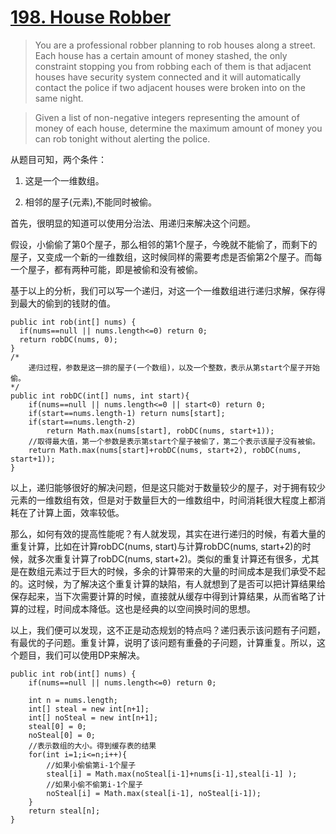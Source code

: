 # [198. House Robber](https://leetcode.com/problems/house-robber/)

> You are a professional robber planning to rob houses along a street. Each house has a certain amount of money stashed, the only constraint stopping you from robbing each of them is that adjacent houses have security system connected and it will automatically contact the police if two adjacent houses were broken into on the same night.

> Given a list of non-negative integers representing the amount of money of each house, determine the maximum amount of money you can rob tonight without alerting the police.

从题目可知，两个条件：

1. 这是一个一维数组。

2. 相邻的屋子(元素),不能同时被偷。

首先，很明显的知道可以使用分治法、用递归来解决这个问题。

假设，小偷偷了第0个屋子，那么相邻的第1个屋子，今晚就不能偷了，而剩下的屋子，又变成一个新的一维数组，这时候同样的需要考虑是否偷第2个屋子。而每一个屋子，都有两种可能，即是被偷和没有被偷。

基于以上的分析，我们可以写一个递归，对这一个一维数组进行递归求解，保存得到最大的偷到的钱财的值。

	public int rob(int[] nums) {
      if(nums==null || nums.length<=0) return 0;
      return robDC(nums, 0);
    }
    /*
    	递归过程，参数是这一排的屋子(一个数组)，以及一个整数，表示从第start个屋子开始偷。
    */
    public int robDC(int[] nums, int start){
        if(nums==null || nums.length<=0 || start<0) return 0;
        if(start==nums.length-1) return nums[start];
        if(start==nums.length-2) 
        	return Math.max(nums[start], robDC(nums, start+1));
        //取得最大值，第一个参数是表示第start个屋子被偷了，第二个表示该屋子没有被偷。
        return Math.max(nums[start]+robDC(nums, start+2), robDC(nums, start+1));
    }

以上，递归能够很好的解决问题，但是这只能对于数量较少的屋子，对于拥有较少元素的一维数组有效，但是对于数量巨大的一维数组中，时间消耗很大程度上都消耗在了计算上面，效率较低。

那么，如何有效的提高性能呢？有人就发现，其实在进行递归的时候，有着大量的重复计算，比如在计算robDC(nums, start)与计算robDC(nums, start+2)的时候，就多次重复计算了robDC(nums, start+2)。类似的重复计算还有很多，尤其是在数组元素过于巨大的时候，多余的计算带来的大量的时间成本是我们承受不起的。这时候，为了解决这个重复计算的缺陷，有人就想到了是否可以把计算结果给保存起来，当下次需要计算的时候，直接就从缓存中得到计算结果，从而省略了计算的过程，时间成本降低。这也是经典的以空间换时间的思想。

以上，我们便可以发现，这不正是动态规划的特点吗？递归表示该问题有子问题，有最优的子问题。重复计算，说明了该问题有重叠的子问题，计算重复。所以，这个题目，我们可以使用DP来解决。

	public int rob(int[] nums) {
        if(nums==null || nums.length<=0) return 0;
        
        int n = nums.length;
        int[] steal = new int[n+1];
        int[] noSteal = new int[n+1];
        steal[0] = 0;
        noSteal[0] = 0;
        //表示数组的大小。得到缓存表的结果
        for(int i=1;i<=n;i++){
        	//如果小偷偷第i-1个屋子
        	steal[i] = Math.max(noSteal[i-1]+nums[i-1],steal[i-1] );
        	//如果小偷不偷第i-1个屋子
        	noSteal[i] = Math.max(steal[i-1], noSteal[i-1]);
        }
        return steal[n];
    }
